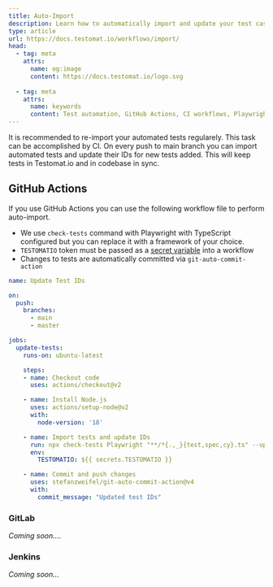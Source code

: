 ```yaml
---
title: Auto-Import
description: Learn how to automatically import and update your test cases in Testomat.io using GitHub Actions. This guide explains how to set up a workflow to sync automated tests with your codebase on every push to the main branch, ensuring consistency in test management. It includes commands for Playwright with TypeScript, token management, and auto-committing changes to test IDs.
type: article
url: https://docs.testomat.io/workflows/import/
head:
  - tag: meta
    attrs:
      name: og:image
      content: https://docs.testomat.io/logo.svg
      
  - tag: meta
    attrs:
      name: keywords
      content: Test automation, GitHub Actions, CI workflows, Playwright, TypeScript, Testomat.io, test import, auto-commit, test management, automated testing, continuous integration
---
```


It is recommended to re-import your automated tests regularely. 
This task can be accomplished by CI. On every push to main branch you can import automated tests and update their IDs for new tests added. This will keep tests in Testomat.io and in codebase in sync.

## GitHub Actions

If you use GitHub Actions you can use the following workflow file to perform auto-import. 

* We use `check-tests` command with Playwright with TypeScript configured but you can replace it with a framework of your choice. 
* `TESTOMATIO` token must be passed as a [secret variable](https://docs.github.com/en/actions/security-guides/using-secrets-in-github-actions) into a workflow
* Changes to tests are automatically committed via `git-auto-commit-action`

```yaml
name: Update Test IDs

on:
  push:
    branches:
      - main
      - master

jobs:
  update-tests:
    runs-on: ubuntu-latest

    steps:
    - name: Checkout code
      uses: actions/checkout@v2

    - name: Install Node.js
      uses: actions/setup-node@v2
      with:
        node-version: '18'

    - name: Import tests and update IDs
      run: npx check-tests Playwright "**/*{.,_}{test,spec,cy}.ts" --update-ids --typescript
      env:
        TESTOMATIO: ${{ secrets.TESTOMATIO }}

    - name: Commit and push changes
      uses: stefanzweifel/git-auto-commit-action@v4
      with:
        commit_message: "Updated test IDs"
```

### GitLab

*Coming soon....*

### Jenkins

*Coming soon...*